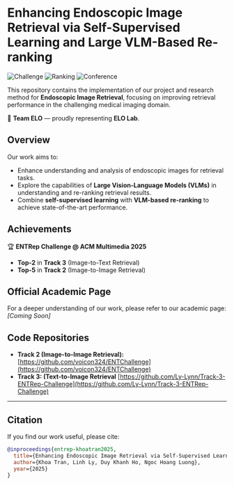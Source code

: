 # Enhancing Endoscopic Image Retrieval via Self-Supervised Learning and Large VLM-Based Re-ranking

![Challenge](https://img.shields.io/badge/ENTRep%20Challenge-Track%203-blue)
![Ranking](https://img.shields.io/badge/Ranking-Top%202-yellow)
![Conference](https://img.shields.io/badge/ACM%20MM%202025-Grand%20Challenge-red)

This repository contains the implementation of our project and research method for **Endoscopic Image Retrieval**, focusing on improving retrieval performance in the challenging medical imaging domain.  

📌 **Team ELO** — proudly representing **ELO Lab**.

## Overview
Our work aims to:
- Enhance understanding and analysis of endoscopic images for retrieval tasks.
- Explore the capabilities of **Large Vision-Language Models (VLMs)** in understanding and re-ranking retrieval results.
- Combine **self-supervised learning** with **VLM-based re-ranking** to achieve state-of-the-art performance.

## Achievements
🏆 **ENTRep Challenge @ ACM Multimedia 2025**
- **Top-2** in **Track 3** (Image-to-Text Retrieval)  
- **Top-5** in **Track 2** (Image-to-Image Retrieval)  

## Official Academic Page
For a deeper understanding of our work, please refer to our academic page: _[Coming Soon]_  

## Code Repositories
- **Track 2 (Image-to-Image Retrieval):** [https://github.com/voicon324/ENTChallenge](https://github.com/voicon324/ENTChallenge)  
- **Track 3: (Text-to-Image Retrieval** [https://github.com/Ly-Lynn/Track-3-ENTRep-Challenge](https://github.com/Ly-Lynn/Track-3-ENTRep-Challenge)  

---

## Citation
If you find our work useful, please cite:
```bibtex
@inproceedings{entrep-khoatran2025,
  title={Enhancing Endoscopic Image Retrieval via Self-Supervised Learning and Large VLM-Based Re-ranking},
  author={Khoa Tran, Linh Ly, Duy Khanh Ho, Ngoc Hoang Luong},
  year={2025}
}
